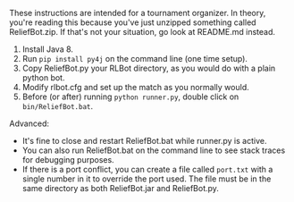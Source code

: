 These instructions are intended for a tournament organizer. In theory, you're reading this because
you've just unzipped something called ReliefBot.zip. If that's not your situation, go look at README.md
instead.

1. Install Java 8.
2. Run `pip install py4j` on the command line (one time setup).
3. Copy ReliefBot.py your RLBot directory, as you would do with a plain python bot.
4. Modify rlbot.cfg and set up the match as you normally would.
3. Before (or after) running `python runner.py`, double click on `bin/ReliefBot.bat`.


Advanced:

- It's fine to close and restart ReliefBot.bat while runner.py is active.
- You can also run ReliefBot.bat on the command line to see stack traces for debugging purposes.
- If there is a port conflict, you can create a file called `port.txt` with a single number in it to override the port used. 
The file must be in the same directory as both ReliefBot.jar and ReliefBot.py.
